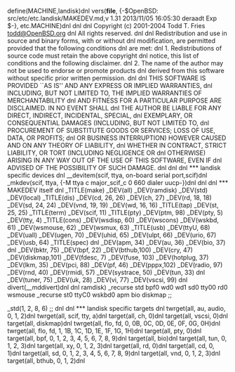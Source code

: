 define(MACHINE,landisk)dnl
vers(__file__,
	{-$OpenBSD: src/etc/etc.landisk/MAKEDEV.md,v 1.31 2013/11/05 16:05:30 deraadt Exp $-},
etc.MACHINE)dnl
dnl
dnl Copyright (c) 2001-2004 Todd T. Fries <todd@OpenBSD.org>
dnl All rights reserved.
dnl
dnl Redistribution and use in source and binary forms, with or without
dnl modification, are permitted provided that the following conditions
dnl are met:
dnl 1. Redistributions of source code must retain the above copyright
dnl    notice, this list of conditions and the following disclaimer.
dnl 2. The name of the author may not be used to endorse or promote products
dnl    derived from this software without specific prior written permission.
dnl
dnl THIS SOFTWARE IS PROVIDED ``AS IS'' AND ANY EXPRESS OR IMPLIED WARRANTIES,
dnl INCLUDING, BUT NOT LIMITED TO, THE IMPLIED WARRANTIES OF MERCHANTABILITY
dnl AND FITNESS FOR A PARTICULAR PURPOSE ARE DISCLAIMED.  IN NO EVENT SHALL
dnl THE AUTHOR BE LIABLE FOR ANY DIRECT, INDIRECT, INCIDENTAL, SPECIAL,
dnl EXEMPLARY, OR CONSEQUENTIAL DAMAGES (INCLUDING, BUT NOT LIMITED TO,
dnl PROCUREMENT OF SUBSTITUTE GOODS OR SERVICES; LOSS OF USE, DATA, OR PROFITS;
dnl OR BUSINESS INTERRUPTION) HOWEVER CAUSED AND ON ANY THEORY OF LIABILITY,
dnl WHETHER IN CONTRACT, STRICT LIABILITY, OR TORT (INCLUDING NEGLIGENCE OR
dnl OTHERWISE) ARISING IN ANY WAY OUT OF THE USE OF THIS SOFTWARE, EVEN IF
dnl ADVISED OF THE POSSIBILITY OF SUCH DAMAGE.
dnl
dnl
dnl *** landisk specific devices
dnl
__devitem(scif, ttya, on-board serial port,scif)dnl
_mkdev(scif, ttya, {-M ttya c major_scif_c 0 660 dialer uucp-})dnl
dnl
dnl *** MAKEDEV itself
dnl
_TITLE(make)
_DEV(all)
_DEV(ramdisk)
_DEV(std)
_DEV(local)
_TITLE(dis)
_DEV(cd, 26, 26)
_DEV(ch, 27)
_DEV(rd, 18, 18)
_DEV(sd, 24, 24)
_DEV(vnd, 19, 19)
_DEV(wd, 16, 16)
_TITLE(tap)
_DEV(st, 25, 25)
_TITLE(term)
_DEV(scif, 11)
_TITLE(pty)
_DEV(ptm, 98)
_DEV(pty, 5)
_DEV(tty, 4)
_TITLE(cons)
_DEV(wsdisp, 60)
_DEV(wscons)
_DEV(wskbd, 61)
_DEV(wsmouse, 62)
_DEV(wsmux, 63)
_TITLE(usb)
_DEV(ttyU, 68)
_DEV(uall)
_DEV(ugen, 70)
_DEV(uhid, 65)
_DEV(ulpt, 66)
_DEV(urio, 67)
_DEV(usb, 64)
_TITLE(spec)
dnl _DEV(apm, 34)
_DEV(au, 36)
_DEV(bio, 37)
dnl _DEV(bktr, 75)
_DEV(bpf, 22)
_DEV(bthub,100)
_DEV(cry, 47)
_DEV(diskmap,101)
_DEV(fdesc, 7)
_DEV(fuse, 103)
_DEV(hotplug, 37)
_DEV(lkm, 35)
_DEV(pci, 88)
_DEV(pf, 46)
_DEV(pppx,102)
_DEV(radio, 97)
_DEV(rnd, 40)
_DEV(rmidi, 57)
_DEV(systrace, 50)
_DEV(tun, 33)
dnl _DEV(tuner, 75)
_DEV(uk, 28)
_DEV(vi, 77)
_DEV(vscsi, 99)
dnl
divert(__mddivert)dnl
dnl
ramdisk)
	_recurse std bpf0 wd0 wd1 sd0 tty00 rd0 wsmouse
	_recurse st0 ttyC0 wskbd0 apm bio diskmap
	;;

_std(1, 2, 8, 6)
	;;
dnl
dnl *** landisk specific targets
dnl
twrget(all, au, audio, 0, 1, 2)dnl
twrget(all, scif, tty, a)dnl
target(all, ch, 0)dnl
target(all, vscsi, 0)dnl
target(all, diskmap)dnl
twrget(all, flo, fd, 0, 0B, 0C, 0D, 0E, 0F, 0G, 0H)dnl
twrget(all, flo, fd, 1, 1B, 1C, 1D, 1E, 1F, 1G, 1H)dnl
target(all, pty, 0)dnl
target(all, bpf, 0, 1, 2, 3, 4, 5, 6, 7, 8, 9)dnl
target(all, bio)dnl
target(all, tun, 0, 1, 2, 3)dnl
target(all, xy, 0, 1, 2, 3)dnl
target(all, rd, 0)dnl
target(all, cd, 0, 1)dnl
target(all, sd, 0, 1, 2, 3, 4, 5, 6, 7, 8, 9)dnl
target(all, vnd, 0, 1, 2, 3)dnl
target(all, bthub, 0, 1, 2)dnl
